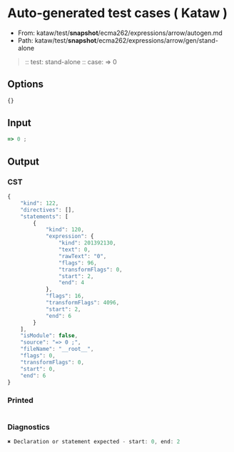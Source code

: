 # Auto-generated test cases ( Kataw )
- From: kataw/test/__snapshot__/ecma262/expressions/arrow/autogen.md
- Path: kataw/test/__snapshot__/ecma262/expressions/arrow/gen/stand-alone
> :: test: stand-alone
> :: case: => 0
## Options

`````js
{}
`````
## Input

`````js
=> 0 ;
`````
## Output

### CST

```javascript
{
    "kind": 122,
    "directives": [],
    "statements": [
        {
            "kind": 120,
            "expression": {
                "kind": 201392130,
                "text": 0,
                "rawText": "0",
                "flags": 96,
                "transformFlags": 0,
                "start": 2,
                "end": 4
            },
            "flags": 16,
            "transformFlags": 4096,
            "start": 2,
            "end": 6
        }
    ],
    "isModule": false,
    "source": "=> 0 ;",
    "fileName": "__root__",
    "flags": 0,
    "transformFlags": 0,
    "start": 0,
    "end": 6
}
```

### Printed

```javascript

```

### Diagnostics

```javascript
✖ Declaration or statement expected - start: 0, end: 2

```


